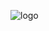 ![logo](https://user-images.githubusercontent.com/83820363/230248073-27074c60-3fa6-4f44-b411-ea3e1dadb2a3.png)
